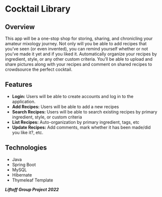 Cocktail Library
====

Overview 
----

This app will be a one-stop shop for storing, sharing, and chronicling your amateur mixology journey. Not only will you be able to add recipes that you’ve seen (or even invented), you can remind yourself whether or not you’ve made it yet and if you liked it. Automatically organize your recipes by ingredient, style, or any other custom criteria. You’ll be able to upload and share pictures along with your recipes and comment on shared recipes to crowdsource the perfect cocktail.

Features
-----

+ **Login:** Users will be able to create accounts and log in to the application.
+ **Add Recipes:** Users will be able to add a new recipes
+ **Search Recipes:** Users will be able to search existing recipes by primary ingredient, style, or custom criteria
+ **List Recipes:** Auto-organization by primary ingredient, tags, etc
+ **Update Recipes:** Add comments, mark whether it has been made/did you like it?, etc.


Technologies
-----
+ Java
+ Spring Boot
+ MySQL
+ Hibernate
+ Thymeleaf Template


**_Liftoff Group Project 2022_**
